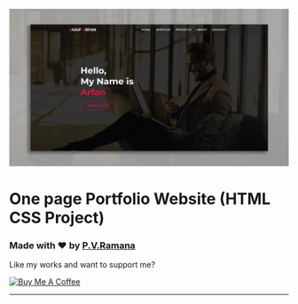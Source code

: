 ![Watch Now](./img/Design.jpg)
# One page Portfolio Website (HTML CSS Project)


### Made with ❤️ by [P.V.Ramana](https://www.instagram.com/)

Like my works and want to support me?

<a href="https://www.buymeacoffee.com/" target="_blank"><img src="https://cdn.buymeacoffee.com/buttons/v2/default-blue.png" alt="Buy Me A Coffee" style="height: 45px !important;width: 162.75px !important;" ></a>

---

  


